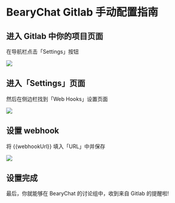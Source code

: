 # BearyChat Gitlab 手动配置指南

## 进入 Gitlab 中你的项目页面

在导航栏点击「Settings」按钮

![](http://7jpt3p.com1.z0.glb.clouddn.com/FufMdffPzASdHZ2qDF249xZqwu18)

## 进入「Settings」页面

然后在侧边栏找到「Web Hooks」设置页面

![](http://7jpt3p.com1.z0.glb.clouddn.com/FrWrOTpomAscTqnO03sFyIxqODGL)

## 设置 webhook

将 {{webhookUrl}} 填入「URL」中并保存

![](http://7jpt3p.com1.z0.glb.clouddn.com/FtTPU9uBhu_jmt2CE5o2TNG450qw)

## 设置完成

最后，你就能够在 BearyChat 的讨论组中，收到来自 Gitlab 的提醒啦!
